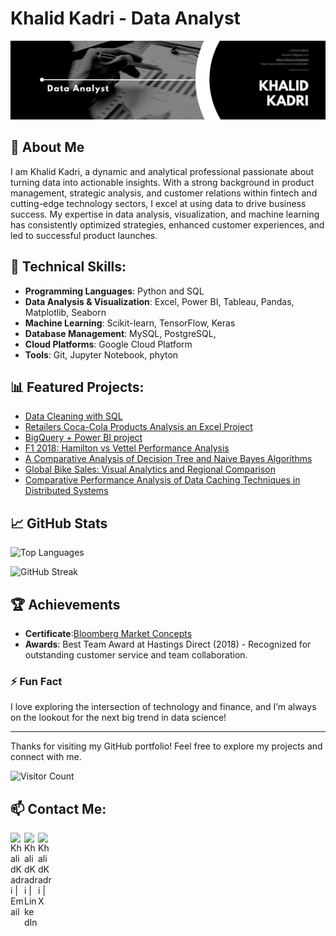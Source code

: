 # Khalid Kadri - Data Analyst

![Profile Banner](https://github.com/kmkadri/kmkadri/blob/main/Banner.png)

## 👋 About Me

I am Khalid Kadri, a dynamic and analytical professional passionate about turning data into actionable insights. With a strong background in product management, strategic analysis, and customer relations within fintech and cutting-edge technology sectors, I excel at using data to drive business success. My expertise in data analysis, visualization, and machine learning has consistently optimized strategies, enhanced customer experiences, and led to successful product launches.

## 🔧 Technical Skills:

- **Programming Languages**: Python and SQL
- **Data Analysis & Visualization**: Excel, Power BI, Tableau, Pandas, Matplotlib, Seaborn
- **Machine Learning**: Scikit-learn, TensorFlow, Keras
- **Database Management**: MySQL, PostgreSQL,
- **Cloud Platforms**: Google Cloud Platform
- **Tools**: Git, Jupyter Notebook, phyton

  
## 📊 Featured Projects:

- [Data Cleaning with SQL](https://github.com/kmkadri/SQL-Data-Cleaning-Project)
- [Retailers Coca-Cola Products Analysis an Excel Project](https://github.com/kmkadri/Excel-Project)
- [BigQuery + Power BI project](https://github.com/kmkadri/An-End-To-End-Project-BigQuery-Power-BI)
- [F1 2018: Hamilton vs Vettel Performance Analysis](https://github.com/kmkadri/F1-2018-Hamilton-vs-Vettel-Performance-Analysis)
- [A Comparative Analysis of Decision Tree and Naive Bayes Algorithms](https://github.com/kmkadri/A-Comparative-Analysis-of-Decision-Tree-and-Naive-Bayes-Algorithms)
- [Global Bike Sales: Visual Analytics and Regional Comparison](https://github.com/kmkadri/Global-Bike-Sales-Visual-Analytics-and-Regional-Comparison)
- [Comparative Performance Analysis of Data Caching Techniques in Distributed Systems](https://github.com/kmkadri/Comparative-Performance-Analysis-of-Data-Caching-Techniques-in-Distributed-Systems)


## 📈 GitHub Stats
![Top Languages](https://github-readme-stats.vercel.app/api/top-langs/?username=kmkadri&layout=compact&theme=radical)

![GitHub Streak](https://github-readme-streak-stats.herokuapp.com/?user=kmkadri&theme=radical)



## 🏆 Achievements

-  **Certificate**:[Bloomberg Market Concepts](https://drive.google.com/file/d/1vGuUCgGP68FQ3qYdwAVc5s2TNOMjE4vB/view)
-  **Awards**: Best Team Award at Hastings Direct (2018) - Recognized for outstanding customer service and team collaboration.

### ⚡ Fun Fact

I love exploring the intersection of technology and finance, and I’m always on the lookout for the next big trend in data science!

---

Thanks for visiting my GitHub portfolio! Feel free to explore my projects and connect with me.

![Visitor Count](https://komarev.com/ghpvc/?username=kmkadri&color=blue)




## 📫 Contact Me:


[<img align="left" alt="KhalidKadri | Email" width="22px" src="https://cdn.jsdelivr.net/npm/simple-icons@v3/icons/gmail.svg" />][email]
[<img align="left" alt="KhalidKadri | LinkedIn" width="22px" src="https://cdn.jsdelivr.net/npm/simple-icons@v3/icons/linkedin.svg" />][linkedin]
[<img align="left" alt="KhalidKadri | X" width="22px" src="https://upload.wikimedia.org/wikipedia/commons/c/cc/X_icon.svg" />][X]


[Email]: mailto:kmkadri10@gmail.com
[LinkedIn]: https://linkedin.com/in/khalidkadri
[X]: https://x.com/kmkadri_


<!--
**kmkadri/kmkadri is a ✨ special ✨ repository because its `README.md` (this file) appears on your GitHub profile. You can click the Preview link to take a look at your changes.

Here are some ideas to get you started:

- 🔭 I’m currently working on ...
- 🌱 I’m currently learning ...
- 👯 I’m looking to collaborate on ...
- 🤔 I’m looking for help with ...
- 💬 Ask me about ...
- 📫 How to reach me: ...
- 😄 Pronouns: ...
- ⚡ Fun fact: ...
-->
